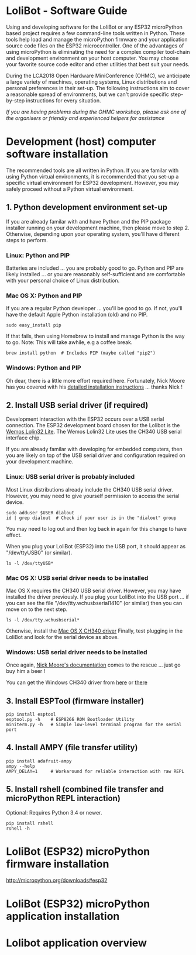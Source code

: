 # LoliBot - Software Guide

Using and developing software for the LoliBot or any ESP32 microPython based
project requires a few command-line tools written in Python.  These tools
help load and manage the microPython firmware and your application source
code files on the ESP32 microcontroller.  One of the advantages of using
microPython is eliminating the need for a complex compiler tool-chain
and development environment on your host computer.  You may choose your
favorite source code editor and other utilities that best suit your needs.

During the LCA2018 Open Hardware MiniConference (OHMC), we anticipate a
large variety of machines, operating systems, Linux distributions and
personal preferences in their set-up.  The following instructions aim
to cover a reasonable spread of environments, but we can't provide
specific step-by-step instructions for every situation.

*If you are having problems during the OHMC workshop, please ask
one of the organisers or friendly and experienced helpers for assistance*

# Development (host) computer software installation

The recommended tools are all written in Python.  If you are familar with
using Python virtual environments, it is recommended that you set-up a
specific virtual environment for ESP32 development.  However, you may
safely proceed without a Python virtual environment.

## 1. Python development environment set-up

If you are already familar with and have Python and the PIP package installer
running on your development machine, then please move to step 2.  Otherwise,
depending upon your operating system, you'll have different steps to perform.

### Linux: Python and PIP

Batteries are included ... you are probably good to go.
Python and PIP are likely installed ... or you are reasonably self-sufficient
and are comfortable with your personal choice of Linux distribution.

### Mac OS X: Python and PIP

If you are a regular Python developer ... you'll be good to go.
If not, you'll have the default Apple Python installation (old) and no PIP.

    sudo easy_install pip

If that fails, then using Homebrew to install and manage Python
is the way to go.  Note: This will take awhile, e.g a coffee break.

    brew install python  # Includes PIP (maybe called "pip2")

### Windows: Python and PIP

Oh dear, there is a little more effort required here.
Fortunately, Nick Moore has you covered with his
[detailed installation instructions](https://github.com/nickzoic/mpy-tut/blob/master/tut/installing.md#windows-10) ... thanks Nick !

## 2. Install USB serial driver (if required)

Development interaction with the ESP32 occurs over a USB serial connection.
The ESP32 development board chosen for the Lolibot is the
[Wemos Lolin32 Lite](https://wiki.wemos.cc/products:lolin32:lolin32_lite).
The Wemos Lolin32 Lite uses the CH340 USB serial interface chip.

If you are already familar with developing for embedded computers,
then you are likely on top of the USB serial driver and configuration
required on your development machine.

### Linux: USB serial driver is probably included

Most Linux distributions already include the CH340 USB serial driver.
However, you may need to give yourself permission to access the serial device.

    sudo adduser $USER dialout
    id | grep dialout  # Check if your user is in the "dialout" group

You may need to log out and then log back in again for this change to
have effect.

When you plug your LoliBot (ESP32) into the USB port, it should appear as
"/dev/ttyUSB0" (or similar).

    ls -l /dev/ttyUSB*

### Mac OS X: USB serial driver needs to be installed

Mac OS X requires the CH340 USB serial driver.
However, you may have installed the driver  previously.
If you plug your LoliBot into the USB port ...
if you can see the file "/dev/tty.wchusbserial1410" (or similar)
then you can move on to the next step.

    ls -l /dev/tty.wchusbserial*

Otherwise, install the [Mac OS X CH340 driver](https://wiki.wemos.cc/downloads)
Finally, test plugging in the LoliBot and look for the serial device as above.

### Windows: USB serial driver needs to be installed

Once again, [Nick Moore's documentation](https://github.com/nickzoic/mpy-tut/blob/master/tut/installing.md#windows-10) comes to the rescue ... just go buy him
a beer !

You can get the Windows CH340 driver from
[here](https://wiki.wemos.cc/downloads) or
[there](http://www.wch.cn/download/CH341SER_EXE.html)

## 3. Install ESPTool (firmware installer)

    pip install esptool
    esptool.py -h    # ESP8266 ROM Bootloader Utility
    miniterm.py -h   # Simple low-level terminal program for the serial port

## 4. Install AMPY (file transfer utility)

    pip install adafruit-ampy
    ampy --help 
    AMPY_DELAY=1     # Workaround for reliable interaction with raw REPL

## 5. Install rshell (combined file transfer and microPython REPL interaction)

Optional: Requires Python 3.4 or newer.

    pip install rshell
    rshell -h

# LoliBot (ESP32) microPython firmware installation

  http://micropython.org/downloads#esp32

# LoliBot (ESP32) microPython application installation

# Lolibot application overview
